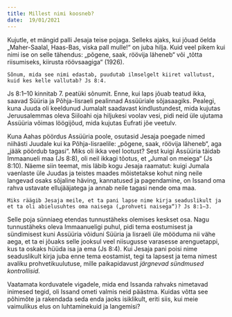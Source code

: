 ```yaml
---
title: Millest nimi koosneb? 
date:  19/01/2021  
---
```


Kujutle, et mängid palli Jesaja teise pojaga. Selleks ajaks, kui jõuad öelda „Maher-Saalal, Haas-Bas, viska pall mulle!“ on juba hilja. Kuid veel pikem kui nimi ise on selle tähendus: „põgene, saak, röövija läheneb“ või „tõtta riisumiseks, kiirusta röövsaagiga“ (1926).

`Sõnum, mida see nimi edastab, puudutab ilmselgelt kiiret vallutust, kuid kes kelle vallutab? Js 8:4.`

Js 8:1–10 kinnitab 7. peatüki sõnumit. Enne, kui laps jõuab teatud ikka, saavad Süüria ja Põhja-Iisraeli pealinnad Assüüriale sõjasaagiks. Pealegi, kuna Juuda oli keeldunud Jumalalt saadavast kindlustundest, mida kujutas Jeruusalemmas oleva Siiloahi oja hiljukesi voolav vesi, pidi neid üle ujutama Assüüria võimas löögijõud, mida kujutas Eufrati jõe veetulv.

Kuna Aahas pöördus Assüüria poole, osutasid Jesaja poegade nimed niihästi Juudale kui ka Põhja-Iisraelile: „põgene, saak, röövija läheneb“, aga „jääk pöördub tagasi“. Miks oli ikka veel lootust? Sest kuigi Assüüria täidab Immaanueli maa (Js 8:8), oli neil ikkagi tõotus, et „Jumal on meiega“ (Js 8:10). Näeme siin teemat, mis läbib kogu Jesaja raamatut: kuigi Jumala vaenlaste üle Juudas ja teistes maades mõistetakse kohut ning neile langevad osaks sõjaline häving, kannatused ja pagendamine, on Issand oma rahva ustavate ellujääjatega ja annab neile tagasi nende oma maa.

`Miks räägib Jesaja meile, et ta pani lapse nime kirja seaduslikult ja et ta oli abielusuhtes oma naisega („prohveti naisega“)? Js 8:1–3.`

Selle poja sünniaeg etendas tunnustäheks olemises keskset osa. Nagu tunnustäheks oleva Immaanueligi puhul, pidi tema eostumisest ja sündimisest kuni Assüüria võiduni Süüria ja Iisraeli üle mööduma nii vähe aega, et ta ei jõuaks selle jooksul veel niisugusse varasesse arenguetappi, kus ta oskaks hüüda isa ja ema (Js 8:4). Kui Jesaja pani poisi nime seaduslikult kirja juba enne tema eostamist, tegi ta lapsest ja tema nimest avaliku prohvetikuulutuse, mille paikapidavust _järgnevad sündmused kontrollisid._

Vaatamata korduvatele vigadele, mida end Issanda rahvaks nimetavad inimesed tegid, oli Issand ometi valmis neid päästma. Kuidas võtta see põhimõte ja rakendada seda enda jaoks isiklikult, eriti siis, kui meie vaimulikus elus on luhtaminekuid ja langemisi?